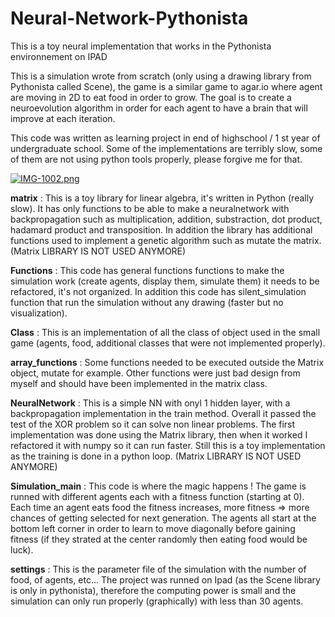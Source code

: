 # Neural-Network-Pythonista
This is a toy neural implementation that works in the Pythonista environnement on IPAD

This is a simulation wrote from scratch (only using a drawing library from Pythonista called Scene), the game is a similar game to agar.io where agent are moving in 2D to eat food in order to grow. The goal is to create a neuroevolution algorithm in order for each agent to have a brain that will improve at each iteration.

This code was written as learning project in end of highschool / 1 st year of undergraduate school. Some of the implementations are terribly slow, some of them are not using python tools properly, please forgive me for that. 

[![IMG-1002.png](https://i.postimg.cc/Kcr5rhTT/IMG-1002.png)](https://postimg.cc/rzsWMbQy)

<b>matrix</b> : This is a toy library for linear algebra, it's written in Python (really slow). It has only functions to be able to make a neuralnetwork with backpropagation such as multiplication, addition, substraction, dot product, hadamard product and transposition. In addition the library has additional functions used to implement a genetic algorithm such as mutate the matrix. (Matrix LIBRARY IS NOT USED ANYMORE)

<b>Functions</b> : This code has general functions functions to make the simulation work (create agents, display them, simulate them) it needs to be refactored, it's not organized. In addition this code has silent_simulation function that run the simulation without any drawing (faster but no visualization).

<b>Class</b> : This is an implementation of all the class of object used in the small game (agents, food, additional classes that were not implemented properly).

<b>array_functions</b> : Some functions needed to be executed outside the Matrix object, mutate for example. Other functions were just bad design from myself and should have been implemented in the matrix class.

<b>NeuralNetwork</b> : This is a simple NN with onyl 1 hidden layer, with a backpropagation implementation in the train method. Overall it passed the test of the XOR problem so it can solve non linear problems. The first implementation was done using the Matrix library, then when it worked I refactored it with numpy so it can run faster. Still this is a toy implementation as the training is done in a python loop. (Matrix LIBRARY IS NOT USED ANYMORE)

<b>Simulation_main</b> : This code is where the magic happens ! The game is runned with different agents each with a fitness function (starting at 0). Each time an agent eats food the fitness increases, more fitness => more chances of getting selected for next generation. The agents all start at the bottom left corner in order to learn to move diagonally before gaining fitness (if they strated at the center randomly then eating food would be luck).
 
 
<b>settings</b> : This is the parameter file of the simulation with the number of food, of agents, etc... The project was runned on Ipad (as the Scene library is only in pythonista), therefore the computing power is small and the simulation can only run properly (graphically) with less than 30 agents. 


